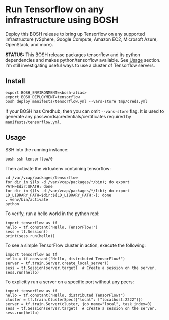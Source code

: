 # Run Tensorflow on any infrastructure using BOSH

Deploy this BOSH release to bring up Tensorflow on any supported infrastructure (vSphere, Google Compute, Amazon EC2, Microsoft Azure, OpenStack, and more).

**STATUS:** This BOSH release packages tensorflow and its python dependencies and makes python/tensorflow available. See [Usage](#usage) section. I'm still investigating useful ways to use a cluster of Tensorflow servers.

## Install

```
export BOSH_ENVIRONMENT=<bosh-alias>
export BOSH_DEPLOYMENT=tensorflow
bosh deploy manifests/tensorflow.yml --vars-store tmp/creds.yml
```

If your BOSH has Credhub, then you can omit `--vars-store` flag. It is used to generate any passwords/credentials/certificates required by `manifests/tensorflow.yml`.

## Usage

SSH into the running instance:

```
bosh ssh tensorflow/0
```

Then activate the virtualenv containing tensorflow:

```
cd /var/vcap/packages/tensorflow
for dir in $(ls -d /var/vcap/packages/*/bin); do export PATH=$dir:$PATH; done
for dir in $(ls -d /var/vcap/packages/*/lib); do export LD_LIBRARY_PATH=$dir:${LD_LIBRARY_PATH:-}; done
. venv/bin/activate
python
```

To verify, run a hello world in the python repl:

```
import tensorflow as tf
hello = tf.constant('Hello, TensorFlow!')
sess = tf.Session()
print(sess.run(hello))
```

To see a simple TensorFlow cluster in action, execute the following:

```
import tensorflow as tf
hello = tf.constant("Hello, distributed TensorFlow!")
server = tf.train.Server.create_local_server()
sess = tf.Session(server.target)  # Create a session on the server.
sess.run(hello)
```

To explicitly run a server on a specific port without any peers:

```
import tensorflow as tf
hello = tf.constant("Hello, distributed TensorFlow!")
cluster = tf.train.ClusterSpec({"local": ["localhost:2222"]})
server = tf.train.Server(cluster, job_name="local", task_index=0)
sess = tf.Session(server.target)  # Create a session on the server.
sess.run(hello)
```
